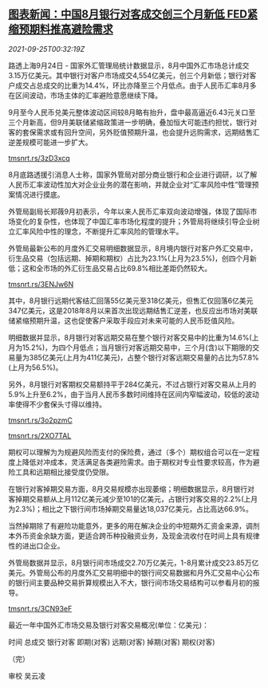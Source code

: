 <!--1632531662000-->
[图表新闻：中国8月银行对客成交创三个月新低 FED紧缩预期料推高避险需求](https://cn.reuters.com/article/graphic-china-bank-aug-fed-taper-0925-idCNKBS2GL00U)
------

<div><i>2021-09-25T00:32:19Z</i></div><p>路透上海9月24日 - 国家外汇管理局统计数据显示，8月中国外汇市场总计成交3.15万亿美元。其中银行对客户市场成交4,554亿美元，创三个月新低；银行对客户成交占总成交的比重为14.4%，环比亦降至三个月低点。由于人民币汇率8月多在区间波动，市场主体的汇率避险意愿继续下降。</p><p>9月至今人民币兑美元整体波动区间较8月略有抬升，盘中最高逼近6.43元关口至三个月新高，但9月美联储紧缩政策进一步明确，叠加恒大可能违约担忧，银行对客的套保需求或有回升空间，另外贬值预期升温，也会提升远购需求，远期结售汇逆差规模可能进一步扩大。</p><p><a href="https://tmsnrt.rs/3zD3xcq">tmsnrt.rs/3zD3xcq</a></p><p>8月底路透援引消息人士称，国家外管局对部分商业银行和企业进行调研，以了解人民币汇率波动性加大对企业业务的潜在影响，并就企业对“汇率风险中性”管理预案情况进行摸底。</p><p>外管局副局长郑薇9月初表示，今年以来人民币汇率双向波动增强，体现了国际市场变化的复杂性，也体现了中国汇率市场化程度的提升；外管局将继续引导企业树立汇率风险中性的理念，不断提升汇率风险的管理水平。</p><p>外管局最新公布的月度外汇交易明细数据显示，8月境内银行对客户外汇交易中，衍生品交易（包括远期、掉期和期权）占比为23.1%(上月为23.5%)，创四个月新低；这和全市场的外汇衍生品交易占比69.8%相比差距仍然较大。</p><p><a href="https://tmsnrt.rs/3ENJw6N">tmsnrt.rs/3ENJw6N</a></p><p>其中，8月银行远期代客结汇回落55亿美元至318亿美元，但售汇仅回落6亿美元347亿美元，这是2018年8月以来首次出现远期结售汇逆差，也反应出市场对美联储紧缩预期升温，这也促使客户采取手段应对未来可能的人民币贬值风险。</p><p>明细数据并显示，8月银行对客远期交易在整个银行对客交易中的比重为14.6%(上月为15.2%)，为四个月低点；当月银行对客远期交易中，三个月(含)以下期限的交易量为385亿美元(上月为411亿美元)，占整个银行对客远期交易量的占比为57.8%(上月为56.5%)。</p><p>另外，8月银行对客期权交易额持平于284亿美元，不过占银行对客交易从上月的5.9%上升至6.2%，由于当月人民币多数时间维持在区间内窄幅波动，较低的波动率使得不少套保头寸得以维持。</p><p><a href="https://tmsnrt.rs/3o2pzmC">tmsnrt.rs/3o2pzmC</a></p><p><a href="https://tmsnrt.rs/2XO7TAL">tmsnrt.rs/2XO7TAL</a></p><p>期权可以理解为为规避风险而支付的保险费，通过（多个）期权组合可以在一定程度上降低对冲成本，灵活满足各类避险需求。由于期权对专业性要求较高，作为避险工具和远期相比接受度仍受限。</p><p>在银行对客掉期交易方面，8月交易规模亦出现萎缩；明细数据显示，8月银行对客掉期交易额从上月112亿美元减少至101的亿美元，占银行对客交易的2.2%(上月为2.3%)；相比之下银行间市场掉期交易量达18,037亿美元，占比高达66.9%。</p><p>当然掉期除了有避险功能意外，更多的用在解决企业的中短期外汇资金来源，调剂本外币资金余缺方面，更适合跨币种投融资业务，及现金流收付在时间上具有规律性的进出口企业。</p><p>外管局数据并显示，8月银行间市场成交2.70万亿美元，1-8月累计成交23.85万亿美元。外管局公布的月度外汇交易明细中的银行间交易数据和月外汇交易中心公布的银行间主要品种交易折算规模出入不大，银行间市场交易结构可以参看月初的报导。</p><p><a href="https://tmsnrt.rs/3CN93eF">tmsnrt.rs/3CN93eF</a></p><p>最近一年中国外汇市场交易及银行对客交易概况(单位：亿美元)：</p><p>时间 总成交 银行对客 即期(对客) 远期(对客) 掉期(对客) 期权(对客)</p><p>（完）</p><p>审校 吴云凌</p>
